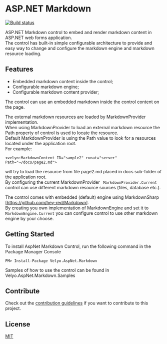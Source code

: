 # ASP.NET Markdown

[![Build status](https://ci.appveyor.com/api/projects/status/h7gvev4ogigfgjx0?svg=true)](https://ci.appveyor.com/project/velyo/aspnet-markdown)

ASP.NET Markdown control to embed and render markdown content in ASP.NET web forms application.  
The control has built-in simple configurable architecture to provide and easy way to change and configure the markdown engine and markdown resource loading.

## Features

- Embedded markdown content inside the control;
- Configurable markdown engine;
- Configurable markdown content provider;

The control can use an embedded markdown inside the control content on the page.

The external markdown resources are loaded by MarkdownProvider implementation.  
When using MarkdownProvider to load an external markdown resource the Path property of control is used to locate the resource.  
Default MarkdownProvider is using the Path value to look for a resources located under the application root.  
For example:
```
<velyo:MarkdownContent ID="sample2" runat="server" Path="~/docs/page2.md">
```
will try to load the resource from file page2.md placed in docs sub-folder of the application root.  
By configuring the current MarkdownProvider ``` MarkdownProvider.Current``` control can use different markdown resource sources (files, database etc.).

The control comes with embedded (default) engine using MarkdownSharp [https://github.com/hey-red/Markdown].  
By creating you own implementation of MarkdownEngine and set it to ```MarkdownEngine.Current``` you can configure control to use other markdown engine by your choose.

## Getting Started

To install AspNet Markdown Control, run the following command in the Package Manager Console
```
PM> Install-Package Velyo.AspNet.Markdown
```
Samples of how to use the control can be found in Velyo.AspNet.Markdown.Samples

## Contribute

Check out the [contribution guidelines](https://github.com/velyo/aspnet-markdown/blob/master/CONTRIBUTING.md) if you want to contribute to this project.

## License

[MIT](https://github.com/velyo/aspnet-markdown/blob/master/LICENSE)